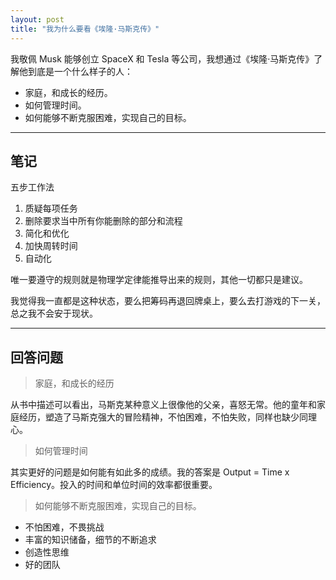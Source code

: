 ```yaml
---
layout: post
title: "我为什么要看《埃隆·马斯克传》"
---
```


我敬佩 Musk 能够创立 SpaceX 和 Tesla 等公司，我想通过《埃隆·马斯克传》了解他到底是一个什么样子的人：

* 家庭，和成长的经历。
* 如何管理时间。
* 如何能够不断克服困难，实现自己的目标。

---

## 笔记

五步工作法

1. 质疑每项任务
2. 删除要求当中所有你能删除的部分和流程
3. 简化和优化
4. 加快周转时间
5. 自动化

唯一要遵守的规则就是物理学定律能推导出来的规则，其他一切都只是建议。

我觉得我一直都是这种状态，要么把筹码再退回牌桌上，要么去打游戏的下一关，总之我不会安于现状。

---

## 回答问题

> 家庭，和成长的经历

从书中描述可以看出，马斯克某种意义上很像他的父亲，喜怒无常。他的童年和家庭经历，塑造了马斯克强大的冒险精神，不怕困难，不怕失败，同样也缺少同理心。

> 如何管理时间

其实更好的问题是如何能有如此多的成绩。我的答案是 Output = Time x Efficiency。投入的时间和单位时间的效率都很重要。

> 如何能够不断克服困难，实现自己的目标。

* 不怕困难，不畏挑战
* 丰富的知识储备，细节的不断追求
* 创造性思维
* 好的团队

